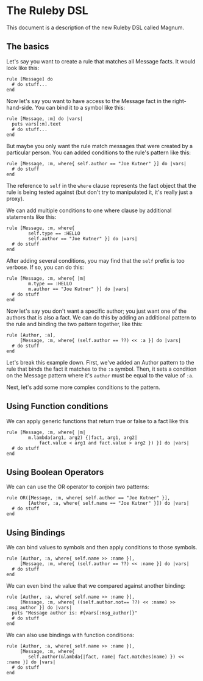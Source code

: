# The Ruleby DSL

This document is a description of the new Ruleby DSL called Magnum.  

## The basics

Let's say you want to create a rule that matches all Message facts.  It would look like this:

    rule [Message] do 
      # do stuff...
    end

Now let's say you want to have access to the Message fact in the right-hand-side.  You can bind it to a symbol like this:

    rule [Message, :m] do |vars|
      puts vars[:m].text
      # do stuff...
    end

But maybe you only want the rule match messages that were created by a particular person.  You can added conditions to the rule's pattern like this:

    rule [Message, :m, where{ self.author == "Joe Kutner" }] do |vars|
      # do stuff
    end

The reference to `self` in the `where` clause represents the fact object that the rule is being tested against (but don't try to manipulated it, it's really just a proxy).

We can add multiple conditions to one where clause by additional statements like this:

    rule [Message, :m, where{ 
            self.type == :HELLO
            self.author == "Joe Kutner" }] do |vars|
      # do stuff
    end

After adding several conditions, you may find that the `self` prefix is too verbose.  If so, you can do this:

    rule [Message, :m, where{ |m|
            m.type == :HELLO
            m.author == "Joe Kutner" }] do |vars|
      # do stuff
    end

Now let's say you don't want a specific author; you just want one of the authors that is also a fact.  We can do this by adding an additional pattern to the rule and binding the two pattern together, like this:

    rule [Author, :a], 
         [Message, :m, where{ (self.author == ??) << :a }] do |vars|
      # do stuff
    end

Let's break this example down.  First, we've added an Author pattern to the rule that binds the fact it matches to the `:a` symbol.  Then, it sets a condition on the Message pattern where it's `author` must be equal to the value of `:a`.

Next, let's add some more complex conditions to the pattern. 

## Using Function conditions

We can apply generic functions that return true or false to a fact like this

    rule [Message, :m, where{ |m|
            m.lambda(arg1, arg2) {|fact, arg1, arg2| 
                fact.value < arg1 and fact.value > arg2 }) }] do |vars|
      # do stuff
    end

## Using Boolean Operators

We can can use the OR operator to conjoin two patterns:

    rule OR([Message, :m, where{ self.author == "Joe Kutner" }], 
            [Author, :a, where{ self.name == "Joe Kutner" }]) do |vars|
      # do stuff
    end

## Using Bindings

We can bind values to symbols and then apply conditions to those symbols. 

    rule [Author, :a, where{ self.name >> :name }],
         [Message, :m, where{ (self.author == ??) << :name }] do |vars|
      # do stuff
    end

We can even bind the value that we compared against another binding:

    rule [Author, :a, where{ self.name >> :name }],
         [Message, :m, where{ ((self.author.not== ??) << :name) >> :msg_author }] do |vars|
      puts "Message author is: #{vars[:msg_author]}"
      # do stuff
    end

We can also use bindings with function conditions:

    rule [Author, :a, where{ self.name >> :name }],
         [Message, :m, where{ 
            self.author(&lambda{|fact, name| fact.matches(name) }) << :name }] do |vars|
      # do stuff
    end

